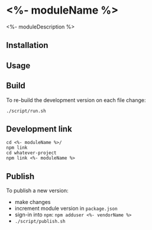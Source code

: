 # <%- moduleName %>

<%- moduleDescription %>

## Installation

## Usage

## Build

To re-build the development version on each file change:
~~~~
./script/run.sh
~~~~

## Development link

~~~
cd <%- moduleName %>/
npm link
cd whatever-project
npm link <%- moduleName %>
~~~

## Publish

To publish a new version:

* make changes
* increment module version in `package.json`
* sign-in into `npm`: `npm adduser <%- vendorName %>`
* `./script/publish.sh`
